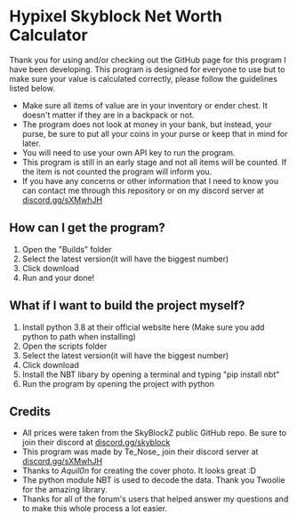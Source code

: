 # Hypixel Skyblock Net Worth Calculator
Thank you for using and/or checking out the GitHub page for this program I have been developing.
This program is designed for everyone to use but to make sure your value is calculated correctly, please 
follow the guidelines listed below.

- Make sure all items of value are in your inventory or ender chest. It doesn't matter if they are in a backpack or not.
- The program does not look at money in your bank, but instead, your purse, be sure to put all your coins in your purse or keep that in mind for later.
- You will need to use your own API key to run the program.
- This program is still in an early stage and not all items will be counted. If the item is not counted the program will inform you.
- If you have any concerns or other information that I need to know you can contact me through this repository or on my discord server at [discord.gg/sXMwhJH](discord.gg/sXMwhJH)

## How can I get the program?
1. Open the "Builds" folder
2. Select the latest version(it will have the biggest number)
3. Click download
4. Run and your done!

## What if I want to build the project myself?
1. Install python 3.8 at their official website here []() (Make sure you add python to path when installing)
2. Open the scripts folder
3. Select the latest version(it will have the biggest number)
4. Click download
5. Install the NBT libary by opening a terminal and typing "pip install nbt"
6. Run the program by opening the project with python

## Credits
- All prices were taken from the SkyBlockZ public GitHub repo. Be sure to join their discord at [discord.gg/skyblock](discord.gg/skyblock)
- This program was made by Te_Nose_ join their discord server at [discord.gg/sXMwhJH](discord.gg/sXMwhJH)
- Thanks to _Aquil0n_ for creating the cover photo. It looks great :D
- The python module NBT is used to decode the data. Thank you Twoolie for the amazing library.
- Thanks for all of the forum's users that helped answer my questions and to make this whole process a lot easier.
